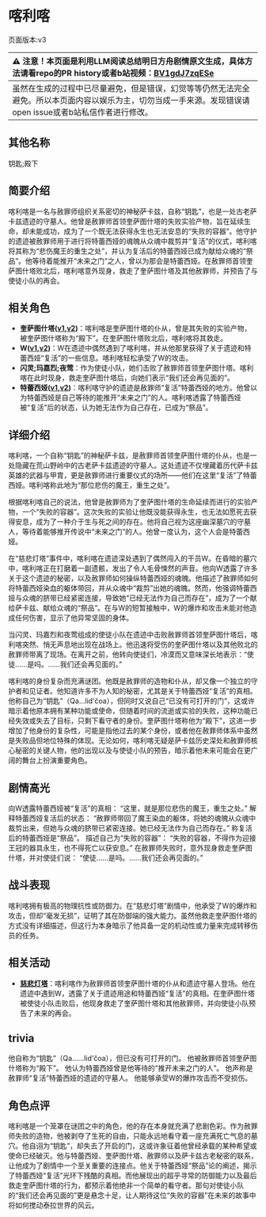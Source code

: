 # 喀利喀
页面版本:v3
 

| :warning: 注意！本页面是利用LLM阅读总结明日方舟剧情原文生成，具体方法请看repo的PR history或者b站视频：[BV1gdJ7zqESe](https://www.bilibili.com/video/BV1gdJ7zqESe/)         |
|:----------------------------|
| 虽然在生成的过程中已尽量避免，但是错误，幻觉等等仍然无法完全避免。所以本页面内容以娱乐为主，切勿当成一手来源。发现错误请open issue或者b站私信作者进行修改。|



## 其他名称
钥匙;殿下
## 简要介绍
喀利喀是一名与赦罪师组织关系密切的神秘萨卡兹，自称“钥匙”，也是一处古老萨卡兹遗迹的守墓人。他曾是赦罪师首领奎萨图什塔的失败实验产物，旨在延续生命，却未能成功，成为了一个既无法获得永生也无法安息的“失败的容器”。他守护的遗迹被赦罪师用于进行将特蕾西娅的魂魄从众魂中裁剪并“复活”的仪式，喀利喀将其称为“悲伤魔王的重生之处”，并认为复活后的特蕾西娅已成为献给众魂的“祭品”。他等待着能推开“未来之门”之人，曾以为那会是特蕾西娅。在赦罪师首领奎萨图什塔败北后，喀利喀意外现身，救走了奎萨图什塔及其他赦罪师，并预告了与使徒小队的再会。
## 相关角色
-   **奎萨图什塔([v1](../chars/extended_char_kui_sa_tu_shen_ta.md),[v2](extended_char_kui_sa_tu_shen_ta.md))**：喀利喀是奎萨图什塔的仆从，曾是其失败的实验产物，被奎萨图什塔称为“殿下”。在奎萨图什塔败北后，喀利喀将其救走。
-   **W([v1](../chars/char_113_cqbw.md),[v2](char_113_cqbw.md))**：W在遗迹中偶然遇到了喀利喀，并从他那里获得了关于遗迹和特蕾西娅“复活”的一些信息。喀利喀轻松承受了W的攻击。
-   **闪灵;玛嘉烈;夜莺**：作为使徒小队，她们击败了赦罪师首领奎萨图什塔。喀利喀在此时现身，救走奎萨图什塔后，向她们表示“我们还会再见面的”。
-   **特蕾西娅([v1](../chars/extended_char_te_lei_xi_ya.md),[v2](extended_char_te_lei_xi_ya.md))**：喀利喀守护的遗迹是赦罪师“复活”特蕾西娅的地方。他曾以为特蕾西娅是自己等待的能推开“未来之门”的人。喀利喀透露了特蕾西娅被“复活”后的状态，认为她无法作为自己存在，已成为“祭品”。
## 详细介绍
喀利喀，一个自称“钥匙”的神秘萨卡兹，是赦罪师首领奎萨图什塔的仆从，也是一处隐藏在荒山野岭中的古老萨卡兹遗迹的守墓人。这处遗迹不仅埋藏着历代萨卡兹英雄的武器与甲胄，更是赦罪师进行重要仪式的场所——他们在这里“复活”了特蕾西娅。喀利喀称此地为“那位悲伤的魔王，重生之处”。

根据喀利喀自己的说法，他曾是赦罪师为了奎萨图什塔的生命延续而进行的实验产物，一个“失败的容器”。这次失败的实验让他既没能获得永生，也无法如愿死去获得安息，成为了一种介于生与死之间的存在。他将自己视为这座幽深墓穴的守墓人，等待着能够推开传说中“未来之门”的人。他曾一度认为，这个人会是特蕾西娅。

在“慈悲灯塔”事件中，喀利喀在遗迹深处遇到了偶然闯入的干员W。在昏暗的墓穴中，喀利喀正在打磨着一副遗骸，发出了令人毛骨悚然的声音。他向W透露了许多关于这个遗迹的秘密，以及赦罪师如何操纵特蕾西娅的魂魄。他描述了赦罪师如何将特蕾西娅染血的躯体带回，并从众魂中“裁剪”出她的魂魄。然而，他强调特蕾西娅与众魂的脐带已经紧密连接，导致她“已经无法作为自己而存在”，成为了一个献给萨卡兹、献给众魂的“祭品”。在与W的短暂接触中，W的爆炸和攻击未能对他造成任何伤害，显示了他异常坚固的身体。

当闪灵、玛嘉烈和夜莺组成的使徒小队在遗迹中击败赦罪师首领奎萨图什塔后，喀利喀突然、悄无声息地出现在战场上。他迅速将受伤的奎萨图什塔以及其他败北的赦罪师带离了现场。在离开之前，他转向使徒们，冷漠而又意味深长地表示：“使徒......是吗。......我们还会再见面的。”

喀利喀的身份复杂而充满谜团。他既是赦罪师的造物和仆从，却又像一个独立的守护者和见证者。他知道许多不为人知的秘密，尤其是关于特蕾西娅“复活”的真相。他称自己为“钥匙”（Qa...lid'čoa），但同时又说自己“已没有可打开的门”，这或许暗示着他原本拥有某种功能或使命，但随着时间的流逝或实验的失败，这种功能已经失效或失去了目标，只剩下看守者的身份。奎萨图什塔称他为“殿下”，这进一步增加了他身份的复杂性，可能是指他过去的某个身份，或者他在赦罪师体系中虽然是失败品但地位特殊的体现。无论如何，喀利喀无疑是萨卡兹历史深处和赦罪师核心秘密的关键人物，他的出现以及与使徒小队的预告，暗示着他未来可能会在更广阔的舞台上扮演重要角色。
## 剧情高光
向W透露特蕾西娅被“复活”的真相：
“这里，就是那位悲伤的魔王，重生之处。”
解释特蕾西娅复活后的状态：
“赦罪师带回了魔王染血的躯体，将她的魂魄从众魂中裁剪出来，但她与众魂的脐带已紧密连接。她已经无法作为自己而存在。”
称复活后的特蕾西娅是“祭品”。
描述自己为“失败的容器”：
“失败的容器，不得作为迎接王冠的器具永生，也不得死亡以获安息。”
在赦罪师失败时，意外现身救走奎萨图什塔，并对使徒们说：
“使徒......是吗。......我们还会再见面的。”
## 战斗表现
喀利喀拥有极高的物理抗性或防御力。在“慈悲灯塔”剧情中，他承受了W的爆炸和攻击，但却“毫发无损”，证明了其在防御端的强大能力。虽然他救走奎萨图什塔的方式没有详细描述，但这行为本身暗示了他具备一定的机动性或力量来完成转移伤员的任务。
## 相关活动
-   **[慈悲灯塔](../stories/main_14.md)**：喀利喀作为赦罪师首领奎萨图什塔的仆从和遗迹守墓人登场。他在遗迹中遇到W，透露了关于遗迹用途和特蕾西娅“复活”的真相。在奎萨图什塔被使徒小队击败后，他现身救走了奎萨图什塔和其他赦罪师，并向使徒小队预告了未来的再会。
## trivia
他自称为“钥匙”（Qa......lid'čoa），但已没有可打开的门。
他被赦罪师首领奎萨图什塔称为“殿下”。
他认为特蕾西娅曾是他等待的“推开未来之门的人”。
他声称是赦罪师“复活”特蕾西娅的遗迹的守墓人。
他能够承受W的爆炸攻击而不受损伤。
## 角色点评
喀利喀是一个笼罩在谜团之中的角色，他的存在本身就充满了悲剧色彩。作为赦罪师失败的造物，他被剥夺了生死的自由，只能永远地看守着一座充满死亡气息的墓穴。他自诩为“钥匙”，却失去了开启的门，这或许象征着他曾经承载的某种希望或使命已经破灭。他与特蕾西娅、奎萨图什塔、赦罪师以及萨卡兹古老秘密的联系，让他成为了剧情中一个至关重要的连接点。他关于特蕾西娅“祭品”论的阐述，揭示了特蕾西娅“复活”光环下残酷的真相。而他展现出的超乎寻常的防御能力以及最后救走奎萨图什塔的行为，都预示着他绝非一个简单的看守者。那句对使徒小队的“我们还会再见面的”更是悬念十足，让人期待这位“失败的容器”在未来的故事中将如何搅动泰拉世界的风云。